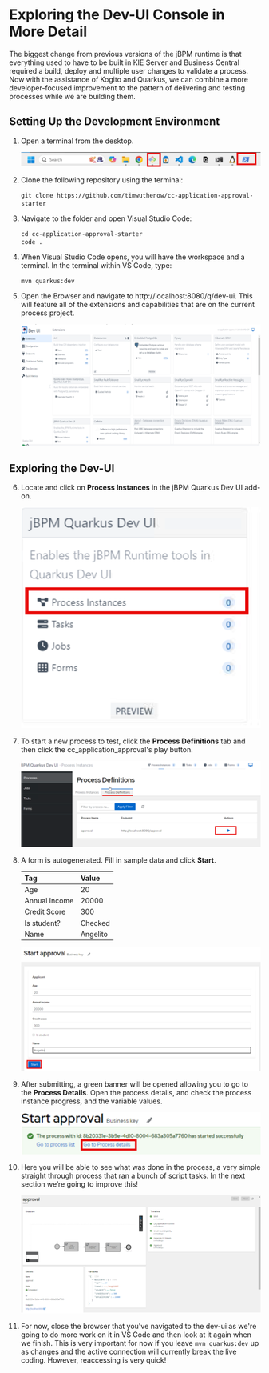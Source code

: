 # Exploring the Dev-UI Console in More Detail

The biggest change from previous versions of the jBPM runtime is that everything used to have to be built in KIE Server and Business Central required a build, deploy and multiple user changes to validate a process. Now with the assistance of Kogito and Quarkus, we can combine a more developer-focused improvement to the pattern of delivering and testing processes while we are building them.

## Setting Up the Development Environment

1. Open a terminal from the desktop.

    ![Open Terminal](images/open-terminal.png)

2. Clone the following repository using the terminal:
   ```
   git clone https://github.com/timwuthenow/cc-application-approval-starter
   ```

3. Navigate to the folder and open Visual Studio Code:
   ```
   cd cc-application-approval-starter
   code .
   ```

4. When Visual Studio Code opens, you will have the workspace and a terminal. In the terminal within VS Code, type:
   ```
   mvn quarkus:dev
   ```

5. Open the Browser and navigate to http://localhost:8080/q/dev-ui. This will feature all of the extensions and capabilities that are on the current process project.

    ![Dev-UI Home](images/dev-ui-home.png)

## Exploring the Dev-UI

6. Locate and click on **Process Instances** in the jBPM Quarkus Dev UI add-on.

    ![Open Process Instances](images/open-pi.png)

7. To start a new process to test, click the **Process Definitions** tab and then click the cc_application_approval's play button.

    ![Start process definition](images/process-def.png)

8. A form is autogenerated. Fill in sample data and click **Start**.

    |Tag   |  Value |
    |------|--------|
    |Age	 | 20 |
    |Annual Income |	20000 |
    |Credit Score |	300 |
    |Is student? |	Checked |
    |Name |	Angelito |
    
    ![Sample Input](images/sample-input.png)

9. After submitting, a green banner will be opened allowing you to go to the **Process Details**. Open the process details, and check the process instance progress, and the variable values.

    ![Successful Submission](images/successful-submit.png)

10. Here you will be able to see what was done in the process, a very simple straight through process that ran a bunch of script tasks. In the next section we’re going to improve this!

    ![STP Process](images/process-details.png)

11. For now, close the browser that you've navigated to the dev-ui as we're going to do more work on it in VS Code and then look at it again when we finish. This is very important for now if you leave `mvn quarkus:dev` up as changes and the active connection will currently break the live coding. However, reaccessing is very quick!

